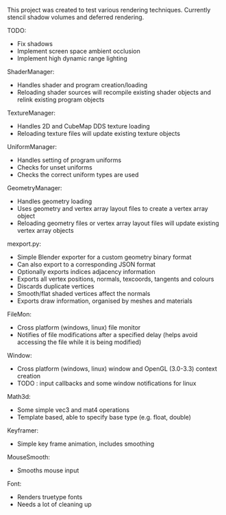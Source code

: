 This project was created to test various rendering techniques. Currently stencil shadow volumes and deferred rendering.

TODO:
* Fix shadows
* Implement screen space ambient occlusion
* Implement high dynamic range lighting

ShaderManager:
* Handles shader and program creation/loading
* Reloading shader sources will recompile existing shader objects and relink existing program objects

TextureManager:
* Handles 2D and CubeMap DDS texture loading
* Reloading texture files will update existing texture objects

UniformManager:
* Handles setting of program uniforms
* Checks for unset uniforms
* Checks the correct uniform types are used

GeometryManager:
* Handles geometry loading
* Uses geometry and vertex array layout files to create a vertex array object
* Reloading geometry files or vertex array layout files will update existing vertex array objects

mexport.py:
* Simple Blender exporter for a custom geometry binary format
* Can also export to a corresponding JSON format
* Optionally exports indices adjacency information
* Exports all vertex positions, normals, texcoords, tangents and colours
* Discards duplicate vertices
* Smooth/flat shaded vertices affect the normals
* Exports draw information, organised by meshes and materials

FileMon:
* Cross platform (windows, linux) file monitor
* Notifies of file modifications after a specified delay (helps avoid accessing the file while it is being modified)

Window:
* Cross platform (windows, linux) window and OpenGL (3.0-3.3) context creation
* TODO : input callbacks and some window notifications for linux

Math3d:
* Some simple vec3 and mat4 operations
* Template based, able to specify base type (e.g. float, double)

Keyframer:
* Simple key frame animation, includes smoothing

MouseSmooth:
* Smooths mouse input

Font:
* Renders truetype fonts
* Needs a lot of cleaning up